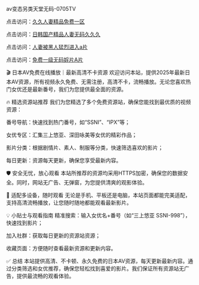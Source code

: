 
av变态另类天堂无码-0705TV

点击访问：<a href="https://tfda.pages.dev/">久久人妻精品免费一区</a>

点击访问：<a href="https://bered.pages.dev/">日韩国产精品人妻无码久久久</a>

点击访问：<a href="https://vassv.pages.dev/">人妻被黑人猛烈进入a片</a>

点击访问：<a href="https://fdhf-454.pages.dev/">免费一级无码婬片A片</a>


🎬 日本AV免费在线播放｜最新高清不卡资源
欢迎访问本站，提供2025年最新日本AV资源，所有视频永久免费、无需注册，高清不卡，流畅播放。无论您喜欢热门女优还是最新番号，我们为您提供最全面的资源。

🔥 精选资源站推荐
我们为您精选了多个免费资源站，确保您能找到最优质的视频资源：

番号导航：快速找到热门番号，如“SSNI”、“IPX”等；

女优专区：汇集三上悠亚、深田咏美等女优的精彩作品；

影片分类：根据剧情片、素人、制服等分类，快速筛选喜欢的影片；

每日更新：资源每天更新，确保您享受最新内容。

🛡 安全无忧，放心观看
本站所推荐的资源均采用HTTPS加密，确保您的数据安全。同时，网站无广告、无弹窗，为您提供清爽的观影体验。

📱 适配多设备，随时观看
无论是手机、平板还是电脑，本站页面都能完美适配，支持高清流畅播放，让您随时随地都能观看最新影片。

💡 小贴士与观看指南
精准搜索：输入女优名+番号（如“三上悠亚 SSNI-998”），快速找到影片；

加入社群：获取每日更新的资源站资源；

收藏页面：方便随时查看最新资源和更新内容。

✅ 总结
本站提供高清、不卡顿、永久免费的日本AV资源，每天更新最新内容。通过分类筛选和女优推荐，确保您轻松找到喜爱的影片。我们保证所有资源站无广告，提供最流畅的观看体验。









<span style="display:none;">[Canonical link]( https://github.com/bb20250705/01234 ）</span>
